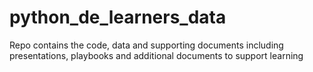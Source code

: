 # python_de_learners_data
Repo contains the code, data and supporting documents including presentations, playbooks and additional documents to support learning
